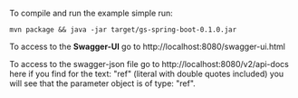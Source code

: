 To compile and run the example simple run: 

`mvn package && java -jar target/gs-spring-boot-0.1.0.jar`

To access to the **Swagger-UI** go to http://localhost:8080/swagger-ui.html

To access to the swagger-json file go to http://localhost:8080/v2/api-docs here if you find for the text: "ref" (literal with double quotes included) you will see that the parameter object is of type: "ref".

